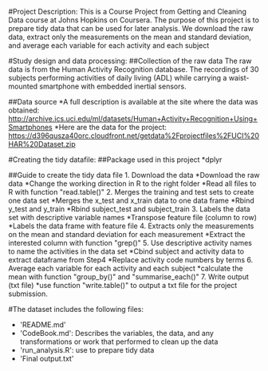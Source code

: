 #Project Description:
	This is a Course Project from Getting and Cleaning Data course at Johns Hopkins on Coursera.
	The purpose of this project is to prepare tidy data that can be used for later analysis.
	We download the raw data, extract only the measurements on the mean and standard deviation, and average each variable for each activity and each subject 

#Study design and data processing:
  ##Collection of the raw data
	The raw data is from the Human Activity Recognition database. The recordings of 30 subjects performing activities of daily living (ADL) while carrying a waist-mounted smartphone with embedded inertial sensors.
	
  ##Data source
	*A full description is available at the site where the data was obtained: 
	http://archive.ics.uci.edu/ml/datasets/Human+Activity+Recognition+Using+Smartphones
	*Here are the data for the project: 
	https://d396qusza40orc.cloudfront.net/getdata%2Fprojectfiles%2FUCI%20HAR%20Dataset.zip 

#Creating the tidy datafile:
  ##Package used in this project
  *dplyr

  ##Guide to create the tidy data file
	1. Download the data
		*Download the raw data 
		*Change the working direction in R to the right folder
		*Read all files to R with function "read.table()"
	2. Merges the training and test sets to create one data set
		*Merges the x_test and x_train data to one data frame
		*Rbind y_test and y_train
		*Rbind subject_test and subject_train
	3. Labels the data set with descriptive variable names
		*Transpose feature file (column to row)
		*Labels the data frame with feature file
	4. Extracts only the measurements on the mean and standard deviation for each measurement
		*Extract the interested column with function "grep()"
	5. Use descriptive activity names to name the activities in the data set
		*Cbind subject and activity data to extract dataframe from Step4
		*Replace activity code numbers by terms
	6. Average each variable for each activity and each subject
		*calculate the mean with function "group_by()" and "summarise_each()"
	7. Write output (txt file) 
		*use function "write.table()" to output a txt file for the project submission.
	 
#The dataset includes the following files:
  * 'README.md'
  * 'CodeBook.md': Describes the variables, the data, and any transformations or work that performed to clean up the data  
  * 'run_analysis.R': use to prepare tidy data 
  * 'Final output.txt'





